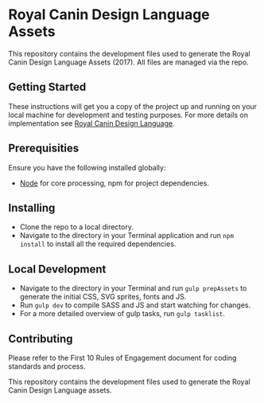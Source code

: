 # Royal Canin Design Language Assets

This repository contains the development files used to generate the Royal Canin Design Language Assets (2017). All files are managed via the repo.

## Getting Started

These instructions will get you a copy of the project up and running on your local machine for development and testing purposes. For more details on implementation see [Royal Canin Design Language](http://developer.royalcanin.com/).

## Prerequisities

Ensure you have the following installed globally:

* [Node](https://github.com/nodejs/node) for core processing, npm for project dependencies.

## Installing

* Clone the repo to a local directory.
* Navigate to the directory in your Terminal application and run ```npm install``` to install all the required dependencies.

## Local Development

* Navigate to the directory in your Terminal and run ```gulp prepAssets``` to generate the initial CSS, SVG sprites, fonts and JS.
* Run ```gulp dev``` to compile SASS and JS and start watching for changes. 
* For a more detailed overview of gulp tasks, run ```gulp tasklist```.

## Contributing

Please refer to the First 10 Rules of Engagement document for coding standards and process.

This repository contains the development files used to generate the Royal Canin Design Language assets.
